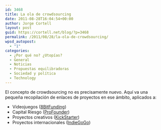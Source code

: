 ```yaml
---
id: 3468
title: La ola de crowdsourcing
date: 2011-08-28T16:04:54+00:00
author: Jorge Cortell
layout: post
guid: https://cortell.net/blog/?p=3468
permalink: /2011/08/28/la-ola-de-crowdsourcing/
wpsd_autopost:
  - "1"
categories:
  - ¿Por qué no? ¿Utopías?
  - General
  - Noticias
  - Propuestas equilibradoras
  - Sociedad y polí­tica
  - Technology
---
```

El concepto de crowdsourcing no es precisamente nuevo. Aquí va una pequeña recopilación de enlaces de proyectos en ese ámbito, aplicados a:

  * Videojuegos (<a title="https://8bitfunding.com/index.php" href="https://8bitfunding.com/index.php" target="_blank">8BitFunding</a>)
  * Capital Riesgo (<a title="https://www.profounder.com/" href="https://www.profounder.com/" target="_blank">ProFounder</a>)
  * Proyectos creativos (<a title="https://www.kickstarter.com/" href="https://www.kickstarter.com/" target="_blank">KickStarter</a>)
  * Proyectos internacionales (<a title="https://www.indiegogo.com/" href="https://www.indiegogo.com/" target="_blank">IndieGoGo</a>)

&nbsp;